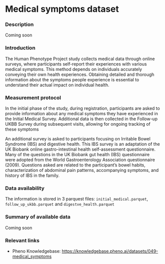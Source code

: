 # Medical symptoms dataset

### Description 

Coming soon

### Introduction

The Human Phenotype Project study collects medical data through online surveys, where participants self-report their experiences with various medical symptoms. This method depends on individuals accurately conveying their own health experiences. Obtaining detailed and thorough information about the symptoms people experience is essential to understand their actual impact on individual health.

### Measurement protocol 
<!-- long measurment protocol for the data browser -->
In the initial phase of the study, during registration, participants are asked to provide information about any medical symptoms they have experienced in the Initial Medical Survey. Additional data is then collected in the Follow-up UKBB Survey during subsequent visits, allowing for ongoing tracking of these symptoms

An additional survey is asked to participants focusing on Irritable Bowel Syndrome (IBS) and digestive health. This IBS survey is an adaptation of the UK Biobank online gastro-intestinal health self-assessment questionnaire. Many of the questions in the UK Biobank gut health (IBS) questionnaire were adopted from the World Gastroenterology Association questionnaire (2009).
Questions asked are related to the participant’s bowel habits, characterization of abdominal pain patterns, accompanying symptoms, and history of IBS in the family.

### Data availability 
<!-- for the example notebooks -->
The information is stored in 3 parquest files: `initial_medical.parquet`, `follow_up_ukbb.parquet` and `digestve_health.parquet` 

### Summary of available data 
<!-- for the data browser -->
Coming soon

### Relevant links

* Pheno Knowledgebase: https://knowledgebase.pheno.ai/datasets/049-medical_symptoms